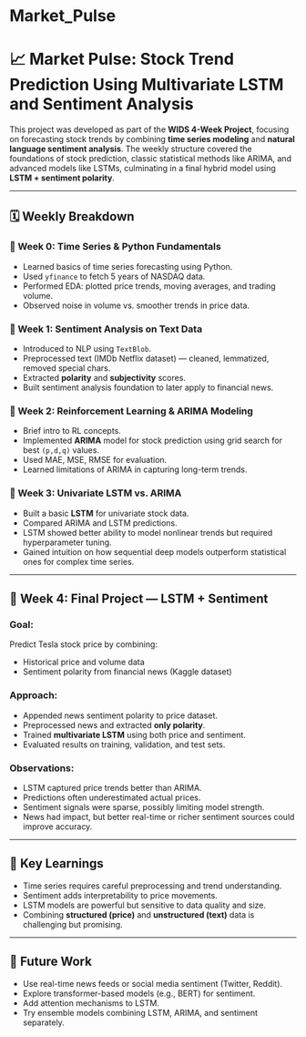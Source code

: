 # Market_Pulse

# 📈 Market Pulse: Stock Trend Prediction Using Multivariate LSTM and Sentiment Analysis

This project was developed as part of the **WIDS 4-Week Project**, focusing on forecasting stock trends by combining **time series modeling** and **natural language sentiment analysis**. The weekly structure covered the foundations of stock prediction, classic statistical methods like ARIMA, and advanced models like LSTMs, culminating in a final hybrid model using **LSTM + sentiment polarity**.

---

## 🗓️ Weekly Breakdown

### 📌 Week 0: Time Series & Python Fundamentals

- Learned basics of time series forecasting using Python.
- Used `yfinance` to fetch 5 years of NASDAQ data.
- Performed EDA: plotted price trends, moving averages, and trading volume.
- Observed noise in volume vs. smoother trends in price data.

### 📌 Week 1: Sentiment Analysis on Text Data

- Introduced to NLP using `TextBlob`.
- Preprocessed text (IMDb Netflix dataset) — cleaned, lemmatized, removed special chars.
- Extracted **polarity** and **subjectivity** scores.
- Built sentiment analysis foundation to later apply to financial news.

### 📌 Week 2: Reinforcement Learning & ARIMA Modeling

- Brief intro to RL concepts.
- Implemented **ARIMA** model for stock prediction using grid search for best `(p,d,q)` values.
- Used MAE, MSE, RMSE for evaluation.
- Learned limitations of ARIMA in capturing long-term trends.

### 📌 Week 3: Univariate LSTM vs. ARIMA

- Built a basic **LSTM** for univariate stock data.
- Compared ARIMA and LSTM predictions.
- LSTM showed better ability to model nonlinear trends but required hyperparameter tuning.
- Gained intuition on how sequential deep models outperform statistical ones for complex time series.

---

## 🧠 Week 4: Final Project — LSTM + Sentiment

### Goal:
Predict Tesla stock price by combining:
- Historical price and volume data
- Sentiment polarity from financial news (Kaggle dataset)

### Approach:
- Appended news sentiment polarity to price dataset.
- Preprocessed news and extracted **only polarity**.
- Trained **multivariate LSTM** using both price and sentiment.
- Evaluated results on training, validation, and test sets.

### Observations:
- LSTM captured price trends better than ARIMA.
- Predictions often underestimated actual prices.
- Sentiment signals were sparse, possibly limiting model strength.
- News had impact, but better real-time or richer sentiment sources could improve accuracy.

---

## 🔬 Key Learnings

- Time series requires careful preprocessing and trend understanding.
- Sentiment adds interpretability to price movements.
- LSTM models are powerful but sensitive to data quality and size.
- Combining **structured (price)** and **unstructured (text)** data is challenging but promising.

---

## 🚀 Future Work

- Use real-time news feeds or social media sentiment (Twitter, Reddit).
- Explore transformer-based models (e.g., BERT) for sentiment.
- Add attention mechanisms to LSTM.
- Try ensemble models combining LSTM, ARIMA, and sentiment separately.

